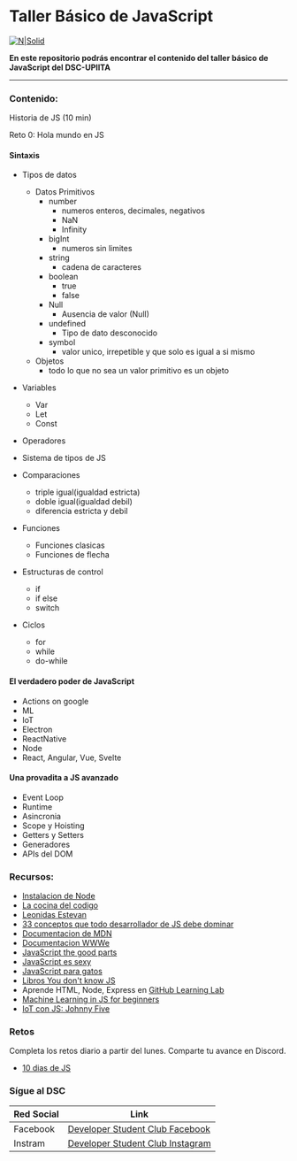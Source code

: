 # Taller Básico de JavaScript
[![N|Solid](https://res.cloudinary.com/startup-grind/image/upload/dpr_2.0,fl_sanitize/v1/gcs/platform-data-dsc/contentbuilder/logo_hPnue3j.svg)](https://dsc.community.dev/national-polytechnic-institute-of-mexico-upiita/)

**En este repositorio podrás encontrar el contenido del taller básico de JavaScript del DSC-UPIITA**

---

### Contenido:

Historia de JS (10 min)

Reto 0: Hola mundo en JS

#### Sintaxis
  - Tipos de datos
    - Datos Primitivos
      - number
        - numeros enteros, decimales, negativos
        - NaN
        - Infinity
      - bigInt
        - numeros sin limites
      - string
        - cadena de caracteres
      - boolean
        - true
        - false
      - Null
        - Ausencia de valor (Null)
      - undefined
        - Tipo de dato desconocido
      - symbol
        - valor unico, irrepetible y que solo es igual a si mismo
    - Objetos
      - todo lo que no sea un valor primitivo es un objeto
  - Variables
    - Var
    - Let
    - Const
  - Operadores
  - Sistema de tipos de JS
  - Comparaciones
    - triple igual(igualdad estricta)
    - doble igual(igualdad debil)
    - diferencia estricta y debil
  - Funciones
    - Funciones clasicas
    - Funciones de flecha

  - Estructuras de control
    - if
    - if else
    - switch
  - Ciclos
    - for
    - while
    - do-while

#### El verdadero poder de JavaScript
  - Actions on google
  - ML
  - IoT
  - Electron
  - ReactNative
  - Node
  - React, Angular, Vue, Svelte

#### Una provadita a JS avanzado
  - Event Loop
  - Runtime
  - Asincronia
  - Scope y Hoisting
  - Getters y Setters
  - Generadores
  - APIs del DOM

### Recursos:
  - [Instalacion de Node](https://fb.watch/1j-JZ3bg2i/)
  - [La cocina del codigo](https://www.youtube.com/c/LaCocinadelC%C3%B3digo)
  - [Leonidas Estevan](https://www.youtube.com/c/LeonidasEsteban)
  - [33 conceptos que todo desarrollador de JS debe dominar](https://github.com/leonardomso/33-js-concepts)
  - [Documentacion de MDN](https://developer.mozilla.org/es/docs/Web/JavaScript)
  - [Documentacion WWWe](https://www.w3schools.com/js/default.asp)
  - [JavaScript the good parts](https://www.youtube.com/watch?v=hQVTIJBZook&feature=youtu.be)
  - [JavaScript es sexy](https://javascriptissexy.com/)
  - [JavaScript para gatos](http://jsforcats.com/)
  - [Libros You don't know JS](https://github.com/getify/You-Dont-Know-JS)
  - Aprende HTML, Node, Express en [GitHub Learning Lab](https://lab.github.com/)
  - [Machine Learning in JS for beginners](https://thecodingtrain.com/learning/ml5/)
  - [IoT con JS: Johnny Five](http://johnny-five.io/)
  
### Retos
Completa los retos diario a partir del lunes. Comparte tu avance en Discord.
  - [10 dias de JS](https://www.hackerrank.com/domains/tutorials/10-days-of-javascript)

### Sígue al DSC
| Red Social | Link |
| ------ | ------ |
| Facebook| [Developer Student Club Facebook](https://www.facebook.com/dscipnupiita) |
| Instram | [Developer Student Club Instagram](https://www.instagram.com/dscipnupiita/) |
